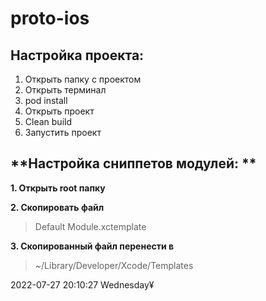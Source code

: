 # proto-ios


## **Настройка проекта:**

1. Открыть папку с проектом
2. Открыть терминал
3. pod install
4. Открыть проект
5. Clean build
6. Запустить проект

##  **Настройка сниппетов модулей: **

**1. Открыть root папку**

**2. Скопировать файл**

> Default Module.xctemplate

**3. Скопированный файл перенести в**

> ~/Library/Developer/Xcode/Templates


2022-07-27 20:10:27 Wednesday&yen;



